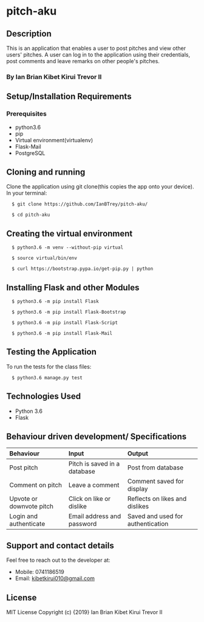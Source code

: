 # pitch-aku

## Description
This is an application that enables a user to post pitches and view other users' pitches. A user can log in to the application using their credentials, post comments and leave remarks on other people's pitches.
### By Ian Brian Kibet Kirui Trevor II

## Setup/Installation Requirements

### Prerequisites
* python3.6
* pip
* Virtual environment(virtualenv)
* Flask-Mail
* PostgreSQL

## Cloning and running
Clone the application using git clone(this copies the app onto your device). In your terminal:

  ```  $ git clone https://github.com/IanBTrey/pitch-aku/```

  ```  $ cd pitch-aku```

## Creating the virtual environment

  ```  $ python3.6 -m venv --without-pip virtual```

  ```  $ source virtual/bin/env```

  ```  $ curl https://bootstrap.pypa.io/get-pip.py | python```

## Installing Flask and other Modules

  ```  $ python3.6 -m pip install Flask```

  ```  $ python3.6 -m pip install Flask-Bootstrap```

  ```  $ python3.6 -m pip install Flask-Script```

  ```  $ python3.6 -m pip install Flask-Mail```


## Testing the Application
To run the tests for the class files:

  ```  $ python3.6 manage.py test```

## Technologies Used
* Python 3.6
* Flask

## Behaviour driven development/ Specifications
| Behaviour    | Input     | Output|
| :------------- | :------------- |:---------|
|   Post pitch     |     Pitch is saved in a database | Post from database|
|Comment on pitch|Leave a comment| Comment saved for display|
|Upvote or downvote pitch|Click on like or dislike|Reflects on likes and dislikes|
|Login and authenticate|Email address and password|Saved and used for authentication|


## Support and contact details
Feel free to reach out to the developer at:

* Mobile: 0741186519
* Email: kibetkirui010@gmail.com
## License
MIT License Copyright (c) {2019} Ian Brian Kibet Kirui Trevor II
